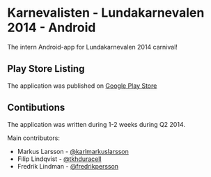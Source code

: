 Karnevalisten - Lundakarnevalen 2014 - Android
======================

The intern Android-app for Lundakarnevalen 2014 carnival!

## Play Store Listing
The application was published on [Google Play Store](https://play.google.com/store/apps/details?id=se.lundakarnevalen.android)

## Contibutions
The application was written during 1-2 weeks during Q2 2014. 

Main contributors: 
 * Markus Larsson - [@karlmarkuslarsson](https://github.com/karlmarkuslarsson)
 * Filip Lindqvist - [@tkhduracell](https://github.com/tkhduracell)
 * Fredrik Lindman - [@fredrikpersson](https://github.com/fredrikpersson)

